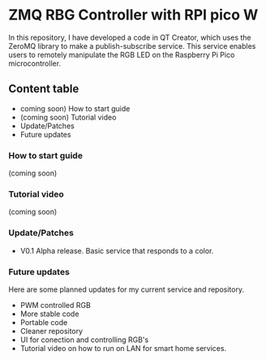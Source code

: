 # ZMQ RBG Controller with RPI pico W

In this repository, I have developed a code in QT Creator, which uses the ZeroMQ library to make a publish-subscribe service. This service enables users to remotely manipulate the RGB LED on the Raspberry Pi Pico microcontroller.

## Content table
- coming soon) How to start guide
- (coming soon) Tutorial video
- Update/Patches 
- Future updates 


###  How to start guide
(coming soon)
### Tutorial video
(coming soon)
### Update/Patches 
- V0.1 Alpha release. Basic service that responds to a color.

### Future updates 
Here are some planned updates for my current service and repository. 

- PWM controlled RGB
- More stable code
- Portable code
- Cleaner repository
- UI for conection and controlling RGB's
- Tutorial video on how to run on LAN for smart home services. 
